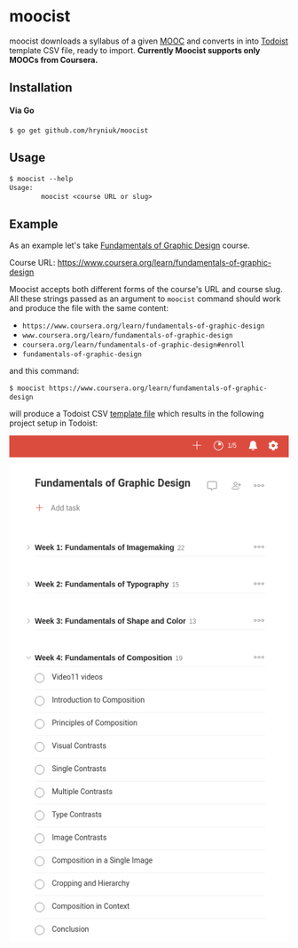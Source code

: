 # moocist

moocist downloads a syllabus of a given [MOOC](https://en.wikipedia.org/wiki/Massive_open_online_course)
and converts in into [Todoist](https://todoist.com/) template CSV file, ready to import.
**Currently Moocist supports only MOOCs from Coursera.**

## Installation

#### Via Go

```shell
$ go get github.com/hryniuk/moocist
```

## Usage

```shell
$ moocist --help
Usage:
        moocist <course URL or slug>
```

## Example

As an example let's take
[Fundamentals of Graphic Design](https://www.coursera.org/learn/fundamentals-of-graphic-design) course.

Course URL: https://www.coursera.org/learn/fundamentals-of-graphic-design

Moocist accepts both different forms of the course's URL and course slug. All these strings
passed as an argument to `moocist` command should work and produce the file with
the same content:

* `https://www.coursera.org/learn/fundamentals-of-graphic-design`
* `www.coursera.org/learn/fundamentals-of-graphic-design`
* `coursera.org/learn/fundamentals-of-graphic-design#enroll`
* `fundamentals-of-graphic-design`

and this command:

```shell
$ moocist https://www.coursera.org/learn/fundamentals-of-graphic-design
```

will produce a Todoist CSV [template file](https://todoist.com/templates/)
which results in the following project setup in Todoist:

![Machine Learning template screenshot](img/ss.png)
